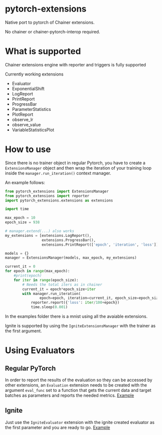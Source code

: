 # pytorch-extensions

Native port to pytorch of Chainer extensions.

No chainer or chainer-pytorch-interop required.

# What is supported

Chainer extensions engine with reporter and triggers is fully supported

Currently working extensions

+ Evaluator
+ ExponentialShift
+ LogReport
+ PrintReport
+ ProgressBar
+ ParameterStatistics
+ PlotReport
+ observe_lr
+ observe_value
+ VariableStatisticsPlot

# How to use

Since there is no trainer object in regular Pytorch, you have to create a
`ExtensionsManager` object and then wrap the iteration of your training loop inside the
`manager.run_iteration()` context manager.

An example follows:

```python
from pytorch_extensions import ExtensionsManager
from pytorch_extensions import reporter
import pytorch_extensions.extensions as extensions

import time

max_epoch = 10
epoch_size = 938

# manager.extend(...) also works
my_extensions = [extensions.LogReport(),
                 extensions.ProgressBar(),
                 extensions.PrintReport(['epoch', 'iteration', 'loss'])]

models = {}
manager = ExtensionsManager(models, max_epoch, my_extensions)

current_it = 0
for epoch in range(max_epoch):
    #print(epoch)
    for iter in range(epoch_size):
        # Needs the total iters as in chainer
        current_it = epoch*epoch_size+iter
        with manager.run_iteration(
                epoch=epoch, iteration=current_it, epoch_size=epoch_size):
            reporter.report({'loss': iter/100+epoch})
            time.sleep(0.001)
```

In the examples folder there is a mnist using all the avaiable extensions.

Ignite is supported by using the `IgniteExtensionsManager` with the trainer
as the first argument.

# Using Evaluators

## Regular PyTorch

In order to report the results of the evaluation so they can be
accessed by other extensions, an `Evaluation` extension
needs to be created with the argument `eval_func` set to a function
that gets the current data and target batches as parameters and
reports the needed metrics. [Example](https://github.pfidev.jp/ecastill/pytorch-extensions/blob/master/example/mnist.py#L51-L66)

## Ignite

Just use the `IgniteEvaluator` extension with the ignite created evaluator as
the first parameter and you are ready to go. [Example](https://github.pfidev.jp/ecastill/pytorch-extensions/blob/master/example/ignite-mnist.py#L73-L75)

